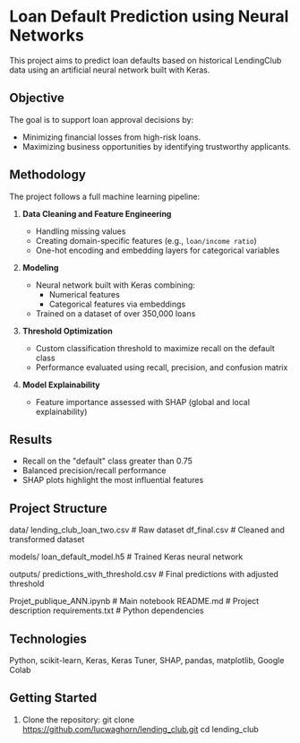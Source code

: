 # Loan Default Prediction using Neural Networks

This project aims to predict loan defaults based on historical LendingClub data using an artificial neural network built with Keras.

## Objective

The goal is to support loan approval decisions by:
- Minimizing financial losses from high-risk loans.
- Maximizing business opportunities by identifying trustworthy applicants.

## Methodology

The project follows a full machine learning pipeline:

1. **Data Cleaning and Feature Engineering**
   - Handling missing values
   - Creating domain-specific features (e.g., `loan/income ratio`)
   - One-hot encoding and embedding layers for categorical variables

2. **Modeling**
   - Neural network built with Keras combining:
     - Numerical features
     - Categorical features via embeddings
   - Trained on a dataset of over 350,000 loans

3. **Threshold Optimization**
   - Custom classification threshold to maximize recall on the default class
   - Performance evaluated using recall, precision, and confusion matrix

4. **Model Explainability**
   - Feature importance assessed with SHAP (global and local explainability)

## Results

- Recall on the "default" class greater than 0.75
- Balanced precision/recall performance
- SHAP plots highlight the most influential features

## Project Structure

data/
  lending_club_loan_two.csv        # Raw dataset
  df_final.csv                     # Cleaned and transformed dataset

models/
  loan_default_model.h5            # Trained Keras neural network

outputs/
  predictions_with_threshold.csv   # Final predictions with adjusted threshold

Projet_publique_ANN.ipynb          # Main notebook
README.md                          # Project description
requirements.txt                   # Python dependencies

## Technologies

Python, scikit-learn, Keras, Keras Tuner, SHAP, pandas, matplotlib, Google Colab

## Getting Started

1. Clone the repository:
git clone https://github.com/lucwaghorn/lending_club.git
cd lending_club
